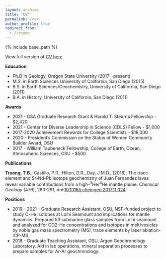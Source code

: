 ```yaml
---
layout: archive
title: "CV"
permalink: /cv/
author_profile: true
redirect_from:
  - /resume
---
```


{% include base_path %}

View full version of [CV here](https://thi-truong.github.io/files/CV_Truong_web-21-06-19.pdf).

<b>Education</b>
* Ph.D in Geology, Oregon State University (2017--present)
* M.S. in Earth Sciences University of California, San Diego (2015)
* B.S. in Earth Sciences/Geochemistry, University of California, San Diego (2011)
* B.A. in History, University of California, San Diego (2011)

<b>Awards</b>
* 2021 - GSA Graduate Research Grant & Harold T. Stearns Fellowship - $2,420
* 2021 - Center for Diverse Leadership in Science (CDLS) Fellow - $1,000
* 2017-2020 Achievement Rewards for College Scientists - $18,000
* 2020 - President’s Commission on the Status of Women Community Builder Award, OSU
* 2017 - William Taubeneck Fellowship, College of Earth, Ocean, Atmospheric Sciences, OSU - $500
  
<b>Publications</b>

**Truong, T.B.**, Castillo, P.R., Hilton, D.R., Day, J.M.D., (2018). The trace element and Sr-Nd-Pb isotope geochemistry of Juan Fernandez lavas reveal variable contributions from a high-<sup>3</sup>He/<sup>4</sup>He mantle plume. *Chemical Geology* (476), 280-291, doi:[10.1016/j.chemgeo.2017.11.024](https://10.1016/j.chemgeo.2017.11.024).

<b>Positions</b>
* 2019 - 2021 - Graduate Research Assistant, OSU, NSF-funded project to study C-He isotopes at Loihi Seamount and implications for mantle dynamics. Prepared 53 submarine glass samples from Loihi seamount and analyzed for CO2-He concentrations and isotopes in melt/vesicles by noble gas mass spectrometry (MS), trace elements by laser ablation-ICP-MS. 
* 2018 - Graduate Teaching Assistant, OSU, Argon Geochronology Laboratory. Aid in lab operations, mineral separation processes to prepare samples for Ar-Ar geochronology.
